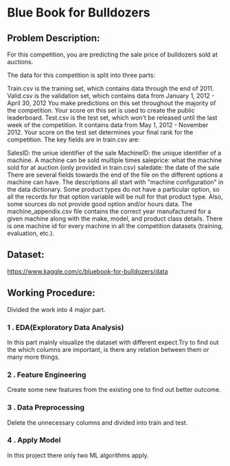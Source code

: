 # Blue Book for Bulldozers

## Problem Description:

For this competition, you are predicting the sale price of bulldozers sold at auctions.

The data for this competition is split into three parts:

Train.csv is the training set, which contains data through the end of 2011.
Valid.csv is the validation set, which contains data from January 1, 2012 - April 30, 2012 You make predictions on this set throughout the majority of the competition. Your score on this set is used to create the public leaderboard.
Test.csv is the test set, which won't be released until the last week of the competition. It contains data from May 1, 2012 - November 2012. Your score on the test set determines your final rank for the competition.
The key fields are in train.csv are:

SalesID: the uniue identifier of the sale
MachineID: the unique identifier of a machine.  A machine can be sold multiple times
saleprice: what the machine sold for at auction (only provided in train.csv)
saledate: the date of the sale
There are several fields towards the end of the file on the different options a machine can have.  The descriptions all start with "machine configuration" in the data dictionary.  Some product types do not have a particular option, so all the records for that option variable will be null for that product type.  Also, some sources do not provide good option and/or hours data.
The machine_appendix.csv file contains the correct year manufactured for a given machine along with the make, model, and product class details. There is one machine id for every machine in all the competition datasets (training, evaluation, etc.).



## Dataset:

https://www.kaggle.com/c/bluebook-for-bulldozers/data



## Working Procedure:

Divided the work into 4 major part.

### 1 . EDA(Exploratory Data Analysis)

In this part mainly visualize the dataset with different expect.Try to find out the which columns are important, is there any relation between them or many more things.

### 2 . Feature Engineering

Create some new features from the existing one to find out better outcome.


### 3 . Data Preprocessing

Delete the unnecessary columns and divided into train and test.


### 4 . Apply Model

In this project there only two ML algorithms apply.

